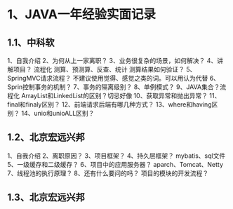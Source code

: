 # 1、JAVA一年经验实面记录
## 1.1、中科软
1、自我介绍
2、为何从上一家离职？
3、业务很复杂的场景，如何解决？
4、讲解项目？
流程化
测算、预测算、反查、统计
测算结果如何验证？
5、SpringMVC请求流程？
不建议使用觉得、感觉之类的词。可以用认为代替
6、Sprin控制事务的机制？
7、事务的隔离级别？
8、单例模式？
9、JAVA集合？流程化
ArrayList和LinkedList的区别？切忌好像
10、获取异常和抛出异常？
11、final和finaly区别？
12、前端请求后端有哪几种方式？
13、where和having区别？
14、unio和unioALL区别？
## 1.2、北京宏远兴邦
1、自我介绍
2、离职原因？
3、项目框架？
4、持久层框架？
mybatis、sql文件
5、一级缓存和二级缓存？
6、项目中的应用服务器？
aparch、Tomcat、Netty
7、线程池的执行原理？
8、还有什么要问的吗？
项目的模块的开发流程？ 
## 1.3、北京宏远兴邦